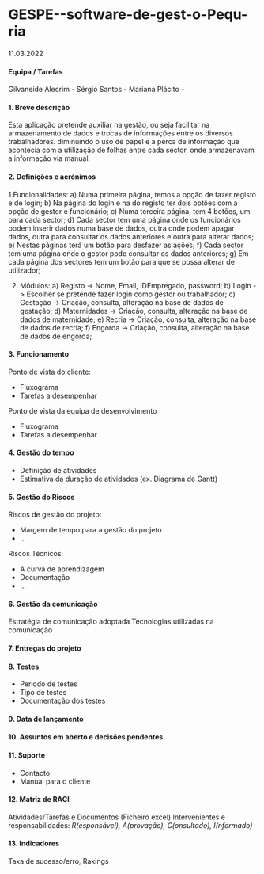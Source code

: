 # GESPE--software-de-gest-o-Pequ-ria
11.03.2022

#### Equipa / Tarefas 
Gilvaneide Alecrim - 
Sérgio Santos - 
Mariana Plácito - 

#### 1. Breve descrição
Esta aplicação pretende auxiliar na gestão, ou seja facilitar na armazenamento de dados e trocas de informações entre os diversos 
trabalhadores. diminuindo o uso de papel  e a perca de informação que acontecia com a utilização de folhas entre cada sector, 
onde armazenavam a informação via manual.

#### 2. Definições e acrónimos
1.Funcionalidades:
    a)	Numa primeira página, temos a opção de fazer registo e de login;
    b)	Na página do login e na do registo ter dois botões com a opção de gestor e funcionário;
    c)	Numa terceira página, tem 4 botões, um para cada sector;
    d)	Cada sector tem uma página onde os funcionários podem inserir dados numa base de dados, outra onde podem apagar dados, outra 
para consultar os dados anteriores e outra para alterar dados;
    e)	Nestas páginas terá um botão para desfazer as ações;
    f)	Cada sector tem uma página onde o gestor pode consultar os dados anteriores;
    g)	Em cada página dos sectores tem um botão para que se possa alterar de utilizador;

2. Módulos:
    a)	Registo -> Nome, Email, IDEmpregado, password;
    b)	Login -> Escolher se pretende fazer login como gestor ou trabalhador;
    c)	Gestação -> Criação, consulta, alteração na base de dados de gestação; 
    d)	Maternidades -> Criação, consulta, alteração na base de dados de maternidade;
    e)	Recria -> Criação, consulta, alteração na base de dados de recria;
    f)	Engorda -> Criação, consulta, alteração na base de dados de engorda;


#### 3. Funcionamento
Ponto de vista do cliente:
- Fluxograma
- Tarefas a desempenhar 

Ponto de vista da equipa de desenvolvimento
- Fluxograma 
- Tarefas a desempenhar

#### 4. Gestão do tempo
- Definição de atividades
- Estimativa da duração de atividades (ex. Diagrama de Gantt)

#### 5. Gestão do Riscos
Riscos de gestão do projeto:
- Margem de tempo para a gestão do projeto
- ...

Riscos Técnicos:
- A curva de aprendizagem
- Documentação
- ...

#### 6. Gestão da comunicação
Estratégia de comunicação adoptada
Tecnologias utilizadas na comunicação

#### 7. Entregas do projeto

#### 8. Testes
- Periodo de testes
- Tipo de testes
- Documentação dos testes

#### 9. Data de lançamento

#### 10. Assuntos em aberto e decisões pendentes

#### 11. Suporte
- Contacto
- Manual para o cliente

#### 12. Matriz de RACI
Atividades/Tarefas e Documentos (Ficheiro excel)
Intervenientes e responsabilidades:
*R(esponsável), A(provação), C(onsultado), I(nformado)*

#### 13. Indicadores
Taxa de sucesso/erro, Rakings
